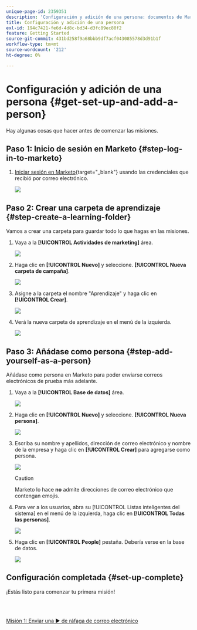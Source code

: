 ```yaml
---
unique-page-id: 2359351
description: 'Configuración y adición de una persona: documentos de Marketo, documentación del producto'
title: Configuración y adición de una persona
exl-id: 194c7421-fe6d-4d8c-bd34-d3fc89ec80f2
feature: Getting Started
source-git-commit: 431bd258f9a68bbb9df7acf043085578d3d91b1f
workflow-type: tm+mt
source-wordcount: '212'
ht-degree: 0%

---
```


# Configuración y adición de una persona {#get-set-up-and-add-a-person}

Hay algunas cosas que hacer antes de comenzar las misiones.

## Paso 1: Inicio de sesión en Marketo {#step-log-in-to-marketo}

1. [Iniciar sesión en Marketo](https://app.marketo.com){target="_blank"} usando las credenciales que recibió por correo electrónico.

   ![](assets/get-set-up-and-add-a-person-1.png)

## Paso 2: Crear una carpeta de aprendizaje {#step-create-a-learning-folder}

Vamos a crear una carpeta para guardar todo lo que hagas en las misiones.

1. Vaya a la **[!UICONTROL Actividades de marketing]** área.

   ![](assets/get-set-up-and-add-a-person-2.png)

1. Haga clic en **[!UICONTROL Nuevo]** y seleccione. **[!UICONTROL Nueva carpeta de campaña]**.

   ![](assets/get-set-up-and-add-a-person-3.png)

1. Asigne a la carpeta el nombre &quot;Aprendizaje&quot; y haga clic en **[!UICONTROL Crear]**.

   ![](assets/get-set-up-and-add-a-person-4.png)

1. Verá la nueva carpeta de aprendizaje en el menú de la izquierda.

   ![](assets/get-set-up-and-add-a-person-5.png)

## Paso 3: Añádase como persona {#step-add-yourself-as-a-person}

Añádase como persona en Marketo para poder enviarse correos electrónicos de prueba más adelante.

1. Vaya a la **[!UICONTROL Base de datos]** área.

   ![](assets/get-set-up-and-add-a-person-6.png)

1. Haga clic en **[!UICONTROL Nuevo]** y seleccione. **[!UICONTROL Nueva persona]**.

   ![](assets/get-set-up-and-add-a-person-7.png)

1. Escriba su nombre y apellidos, dirección de correo electrónico y nombre de la empresa y haga clic en **[!UICONTROL Crear]** para agregarse como persona.

   ![](assets/get-set-up-and-add-a-person-8.png)

   >[!CAUTION]
   >
   >Marketo lo hace **no** admite direcciones de correo electrónico que contengan emojis.

1. Para ver a los usuarios, abra su [!UICONTROL Listas inteligentes del sistema] en el menú de la izquierda, haga clic en **[!UICONTROL Todas las personas]**.

   ![](assets/get-set-up-and-add-a-person-9.png)

1. Haga clic en **[!UICONTROL People]** pestaña. Debería verse en la base de datos.

   ![](assets/get-set-up-and-add-a-person-10.png)

## Configuración completada {#set-up-complete}

¡Estás listo para comenzar tu primera misión!

<br> 

[Misión 1: Enviar una ► de ráfaga de correo electrónico](/help/marketo/getting-started/quick-wins/send-an-email.md)
